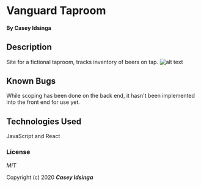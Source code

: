 # Vanguard Taproom

#### By **Casey Idsinga**

## Description
Site for a fictional taproom, tracks inventory of beers on tap.
![alt text]("https://drive.google.com/open?id=1zMtHpHldKaH0SBlpN8gaXeRE5nF-gC8A")




## Known Bugs
While scoping has been done on the back end, it hasn't been implemented into the front end for use yet.


## Technologies Used

JavaScript and React


### License

*MIT*

Copyright (c) 2020 **_Casey Idsinga_**
